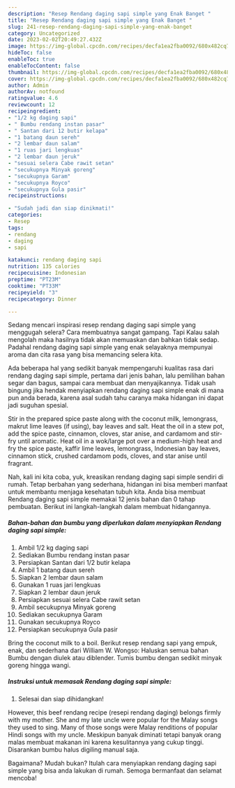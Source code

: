 ```yaml
---
description: "Resep Rendang daging sapi simple yang Enak Banget "
title: "Resep Rendang daging sapi simple yang Enak Banget "
slug: 241-resep-rendang-daging-sapi-simple-yang-enak-banget
category: Uncategorized
date: 2023-02-02T20:49:27.432Z
image: https://img-global.cpcdn.com/recipes/decfa1ea2fba0092/680x482cq70/rendang-daging-sapi-simple-foto-resep-utama.jpg
hideToc: false
enableToc: true
enableTocContent: false
thumbnail: https://img-global.cpcdn.com/recipes/decfa1ea2fba0092/680x482cq70/rendang-daging-sapi-simple-foto-resep-utama.jpg
cover: https://img-global.cpcdn.com/recipes/decfa1ea2fba0092/680x482cq70/rendang-daging-sapi-simple-foto-resep-utama.jpg
author: Admin
authorAv: notfound
ratingvalue: 4.6
reviewcount: 12
recipeingredient:
- "1/2 kg daging sapi"
- " Bumbu rendang instan pasar"
- " Santan dari 12 butir kelapa"
- "1 batang daun sereh"
- "2 lembar daun salam"
- "1 ruas jari lengkuas"
- "2 lembar daun jeruk"
- "sesuai selera Cabe rawit setan"
- "secukupnya Minyak goreng"
- "secukupnya Garam"
- "secukupnya Royco"
- "secukupnya Gula pasir"
recipeinstructions:

- "Sudah jadi dan siap dinikmati!"
categories:
- Resep
tags:
- rendang
- daging
- sapi

katakunci: rendang daging sapi 
nutrition: 135 calories
recipecuisine: Indonesian
preptime: "PT23M"
cooktime: "PT33M"
recipeyield: "3"
recipecategory: Dinner

---
```



Sedang mencari inspirasi resep rendang daging sapi simple yang menggugah selera? Cara membuatnya sangat gampang. Tapi Kalau salah mengolah maka hasilnya tidak akan memuaskan dan bahkan tidak sedap. Padahal rendang daging sapi simple yang enak selayaknya mempunyai aroma dan cita rasa yang bisa memancing selera kita.


Ada beberapa hal yang sedikit banyak mempengaruhi kualitas rasa dari rendang daging sapi simple, pertama dari jenis bahan, lalu pemilihan bahan segar dan bagus, sampai cara membuat dan menyajikannya. Tidak usah bingung jika hendak menyiapkan rendang daging sapi simple enak di mana pun anda berada, karena asal sudah tahu caranya maka hidangan ini dapat jadi suguhan spesial.

Stir in the prepared spice paste along with the coconut milk, lemongrass, makrut lime leaves (if using), bay leaves and salt. Heat the oil in a stew pot, add the spice paste, cinnamon, cloves, star anise, and cardamom and stir-fry until aromatic. Heat oil in a wok/large pot over a medium-high heat and fry the spice paste, kaffir lime leaves, lemongrass, Indonesian bay leaves, cinnamon stick, crushed cardamom pods, cloves, and star anise until fragrant.


Nah, kali ini kita coba, yuk, kreasikan rendang daging sapi simple sendiri di rumah. Tetap berbahan yang sederhana, hidangan ini bisa memberi manfaat untuk membantu menjaga kesehatan tubuh kita. Anda bisa membuat Rendang daging sapi simple memakai 12 jenis bahan dan 0 tahap pembuatan. Berikut ini langkah-langkah dalam membuat hidangannya.

<!--inarticleads1-->

##### Bahan-bahan dan bumbu yang diperlukan dalam menyiapkan Rendang daging sapi simple:

1. Ambil 1/2 kg daging sapi
1. Sediakan  Bumbu rendang instan pasar
1. Persiapkan  Santan dari 1/2 butir kelapa
1. Ambil 1 batang daun sereh
1. Siapkan 2 lembar daun salam
1. Gunakan 1 ruas jari lengkuas
1. Siapkan 2 lembar daun jeruk
1. Persiapkan sesuai selera Cabe rawit setan
1. Ambil secukupnya Minyak goreng
1. Sediakan secukupnya Garam
1. Gunakan secukupnya Royco
1. Persiapkan secukupnya Gula pasir


Bring the coconut milk to a boil. Berikut resep rendang sapi yang empuk, enak, dan sederhana dari William W. Wongso: Haluskan semua bahan Bumbu dengan diulek atau diblender. Tumis bumbu dengan sedikit minyak goreng hingga wangi. 

<!--inarticleads2-->

##### Instruksi untuk memasak Rendang daging sapi simple:


1. Selesai dan siap dihidangkan!

However, this beef rendang recipe (resepi rendang daging) belongs firmly with my mother. She and my late uncle were popular for the Malay songs they used to sing. Many of those songs were Malay renditions of popular Hindi songs with my uncle. Meskipun banyak diminati tetapi banyak orang malas membuat makanan ini karena kesulitannya yang cukup tinggi. Disarankan bumbu halus digiling manual saja. 

Bagaimana? Mudah bukan? Itulah cara menyiapkan rendang daging sapi simple yang bisa anda lakukan di rumah. Semoga bermanfaat dan selamat mencoba!
